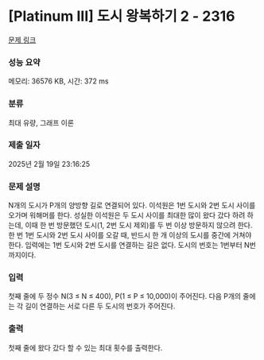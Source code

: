 # [Platinum III] 도시 왕복하기 2 - 2316 

[문제 링크](https://www.acmicpc.net/problem/2316) 

### 성능 요약

메모리: 36576 KB, 시간: 372 ms

### 분류

최대 유량, 그래프 이론

### 제출 일자

2025년 2월 19일 23:16:25

### 문제 설명

<p>N개의 도시가 P개의 양방향 길로 연결되어 있다. 이석원은 1번 도시와 2번 도시 사이를 오가며 워해머를 한다. 성실한 이석원은 두 도시 사이를 최대한 많이 왔다 갔다 하려 하는데, 이때 한 번 방문했던 도시(1, 2번 도시 제외)를 두 번 이상 방문하지 않으려 한다. 한 번 1번 도시와 2번 도시 사이를 오갈 때, 반드시 한 개 이상의 도시를 중간에 거쳐야 한다. 입력에는 1번 도시와 2번 도시를 연결하는 길은 없다. 도시의 번호는 1번부터 N번까지이다.</p>

### 입력 

 <p>첫째 줄에 두 정수 N(3 ≤ N ≤ 400), P(1 ≤ P ≤ 10,000)이 주어진다. 다음 P개의 줄에는 각 길이 연결하는 서로 다른 두 도시의 번호가 주어진다.</p>

### 출력 

 <p>첫째 줄에 왔다 갔다 할 수 있는 최대 횟수를 출력한다.</p>

